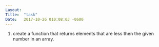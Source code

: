 ```yaml
---
Layout:	
Title:	"task"
Date:	2017-10-26 010:08:03 -0600
---
```


1. create a function that returns elements that are less then the given number in an array.
